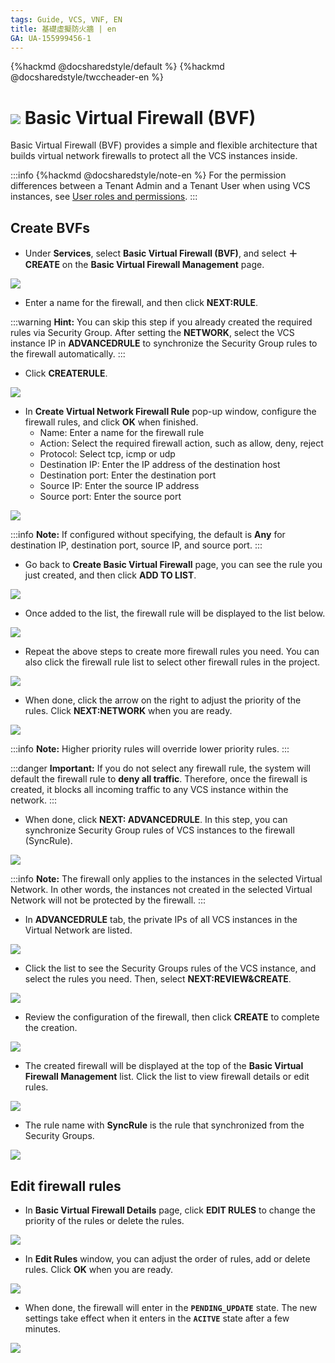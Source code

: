 ```yaml
---
tags: Guide, VCS, VNF, EN
title: 基礎虛擬防火牆 | en
GA: UA-155999456-1
---
```



{%hackmd @docsharedstyle/default %}
{%hackmd @docsharedstyle/twccheader-en %}

# ![](https://cos.twcc.ai/SYS-MANUAL/uploads/upload_db2be9ff86eff33624e32feceedf17e7.png) Basic Virtual Firewall (BVF)

Basic Virtual Firewall (BVF) provides a simple and flexible architecture that builds virtual network firewalls to protect all the VCS instances inside.


:::info
{%hackmd @docsharedstyle/note-en %}
For the permission differences between a Tenant Admin and a Tenant User when using VCS instances, see [<ins>User roles and permissions</ins>](https://man.twcc.ai/@twccdocs/role-main-en/https%3A%2F%2Fman.twcc.ai%2F%40twccdocs%2Frole-netndsec-en#%E5%9F%BA%E7%A4%8E%E8%99%9B%E6%93%AC%E9%98%B2%E7%81%AB%E7%89%86).
:::

## Create BVFs

 * Under **Services**, select **Basic Virtual Firewall (BVF)**, and select **＋CREATE** on the **Basic Virtual Firewall Management** page. 

![](https://cos.twcc.ai/SYS-MANUAL/uploads/upload_37bb67321fe603b9c74a74dd5ae39bb8.png)


* Enter a name for the firewall, and then click **NEXT:RULE**.

:::warning
<i class="fa fa-lightbulb-o fa-20" aria-hidden="true"></i> **Hint:** You can skip this step if you already created the required rules via Security Group. After setting the **NETWORK**, select the VCS instance IP in **ADVANCEDRULE** to synchronize the Security Group rules to the firewall automatically.
:::


* Click **CREATERULE**.

![](https://cos.twcc.ai/SYS-MANUAL/uploads/upload_6e69e5f81d8010e46a088c6d8987ce22.png)


*    In **Create Virtual Network Firewall Rule** pop-up window, configure the firewall rules, and click **OK** when finished.
     * Name: Enter a name for the firewall rule
     * Action: Select the required firewall action, such as allow, deny, reject
     * Protocol: Select tcp, icmp or udp
     * Destination IP: Enter the IP address of the destination host
     * Destination port: Enter the destination port
     * Source IP: Enter the source IP address
     * Source port: Enter the source port

    
![](https://cos.twcc.ai/SYS-MANUAL/uploads/upload_5602a4ac87886a1aaade283d4b24f82d.png)


:::info
<i class="fa fa-paperclip fa-20" aria-hidden="true"></i> **Note:** If configured without specifying, the default is **Any** for destination IP, destination port, source IP, and source port.
:::


* Go back to **Create Basic Virtual Firewall** page, you can see the rule you just created, and then click **ADD TO LIST**.
    
![](https://cos.twcc.ai/SYS-MANUAL/uploads/upload_8ae6ec03f507390849b997d61598a200.png)


    
* Once added to the list, the firewall rule will be displayed to the list below.
    
![](https://cos.twcc.ai/SYS-MANUAL/uploads/upload_94d58d0c0e505fd3a3a72c6267f75c7b.png)




* Repeat the above steps to create more firewall rules you need. You can also click the firewall rule list to select other firewall rules in the project.
    

![](https://cos.twcc.ai/SYS-MANUAL/uploads/upload_3db9790f79cc6602d410d566809a893a.png)




* When done, click the arrow on the right to adjust the priority of the rules. Click **NEXT:NETWORK** when you are ready.

![](https://cos.twcc.ai/SYS-MANUAL/uploads/upload_1bebfde14baed80390409cfc43988e81.png)



:::info
<i class="fa fa-paperclip fa-20" aria-hidden="true"></i> **Note:** Higher priority rules will override lower priority rules.
:::



:::danger
<i class="fa fa-exclamation-triangle fa-20" aria-hidden="true"></i> **Important:** If you do not select any firewall rule, the system will default the firewall rule to **deny all traffic**. Therefore, once the firewall is created, it blocks all incoming traffic to any VCS instance within the network.
:::


* When done, click **NEXT: ADVANCEDRULE**. In this step, you can synchronize Security Group rules of VCS instances to the firewall (SyncRule).
    
![](https://cos.twcc.ai/SYS-MANUAL/uploads/upload_1341d832e30dcdb6f0c15783aee3b5c1.png)


:::info
<i class="fa fa-paperclip fa-20" aria-hidden="true"></i> **Note:** The firewall only applies to the instances in the selected Virtual Network. In other words, the instances not created in the selected Virtual Network will not be protected by the firewall.
:::


* In **ADVANCEDRULE** tab, the private IPs of all VCS instances in the Virtual Network are listed.
    
![](https://cos.twcc.ai/SYS-MANUAL/uploads/upload_2929b889ef9643f3cbf14baa526c1b47.png)



* Click the list to see the Security Groups rules of the VCS instance, and select the rules you need. Then, select **NEXT:REVIEW&CREATE**.      
    
![](https://cos.twcc.ai/SYS-MANUAL/uploads/upload_40b2c19502f8a2719c255bdca19d4b61.png)



    
* Review the configuration of the firewall, then click **CREATE** to complete the creation.
    
![](https://cos.twcc.ai/SYS-MANUAL/uploads/upload_996b92643cffcc3d0655ad1a92b551d8.png)


    
* The created firewall will be displayed at the top of the **Basic Virtual Firewall Management** list. Click the list to view firewall details or edit rules.
    
![](https://cos.twcc.ai/SYS-MANUAL/uploads/upload_dc8eb828c5f05b90c84d000af35d9795.png)


- The rule name with **SyncRule** is the rule that synchronized from the Security Groups. 

![](https://cos.twcc.ai/SYS-MANUAL/uploads/upload_b07975c5d37b3436fc220158f4075db7.png)




    
## Edit firewall rules       

* In **Basic Virtual Firewall Details** page, click **EDIT RULES** to change the priority of the rules or delete the rules.

![](https://cos.twcc.ai/SYS-MANUAL/uploads/upload_02a39d79543f1feacc7b9c1eb082501b.png)




   
* In **Edit Rules** window, you can adjust the order of rules, add or delete rules. Click **OK** when you are ready.  
    
![](https://cos.twcc.ai/SYS-MANUAL/uploads/upload_13ba77ac86e1869ef8326ccd4f6f8c5b.png)




    
* When done, the firewall will enter in the **`PENDING_UPDATE`** state. The new settings take effect when it enters in the **`ACITVE`** state after a few minutes.    

![](https://cos.twcc.ai/SYS-MANUAL/uploads/upload_e51c582e4b77a56e74f2f35b80176bf9.png)
